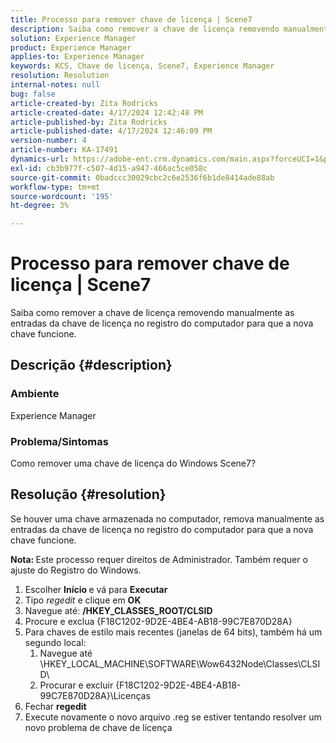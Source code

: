 ```yaml
---
title: Processo para remover chave de licença | Scene7
description: Saiba como remover a chave de licença removendo manualmente as entradas da chave de licença no registro do computador para que a nova chave funcione.
solution: Experience Manager
product: Experience Manager
applies-to: Experience Manager
keywords: KCS, Chave de licença, Scene7, Experience Manager
resolution: Resolution
internal-notes: null
bug: false
article-created-by: Zita Rodricks
article-created-date: 4/17/2024 12:42:48 PM
article-published-by: Zita Rodricks
article-published-date: 4/17/2024 12:46:09 PM
version-number: 4
article-number: KA-17491
dynamics-url: https://adobe-ent.crm.dynamics.com/main.aspx?forceUCI=1&pagetype=entityrecord&etn=knowledgearticle&id=0d2bd8fc-b7fc-ee11-a1ff-6045bd0065b6
exl-id: cb3b977f-c507-4d15-a947-466ac5ce058c
source-git-commit: 0badccc30029cbc2c6e2536f6b1de8414ade88ab
workflow-type: tm+mt
source-wordcount: '195'
ht-degree: 3%

---
```


# Processo para remover chave de licença | Scene7


Saiba como remover a chave de licença removendo manualmente as entradas da chave de licença no registro do computador para que a nova chave funcione.

## Descrição {#description}


### <b>Ambiente</b>

Experience Manager



### <b>Problema/Sintomas</b>

Como remover uma chave de licença do Windows Scene7?


## Resolução {#resolution}


Se houver uma chave armazenada no computador, remova manualmente as entradas da chave de licença no registro do computador para que a nova chave funcione.

<b>Nota: </b>Este processo requer direitos de Administrador. Também requer o ajuste do Registro do Windows.

1. Escolher <b>Início </b>e vá para <b>Executar</b>
2. Tipo *regedit* e clique em <b>OK</b>
3. Navegue até: <b>/HKEY_CLASSES_ROOT/CLSID</b>
4. Procure e exclua {F18C1202-9D2E-4BE4-AB18-99C7E870D28A}
5. Para chaves de estilo mais recentes (janelas de 64 bits), também há um segundo local:
   1. Navegue até \HKEY_LOCAL_MACHINE\SOFTWARE\Wow6432Node\Classes\CLSID\
   2. Procurar e excluir {F18C1202-9D2E-4BE4-AB18-99C7E870D28A}\Licenças
6. Fechar <b>regedit</b>
7. Execute novamente o novo arquivo .reg se estiver tentando resolver um novo problema de chave de licença
